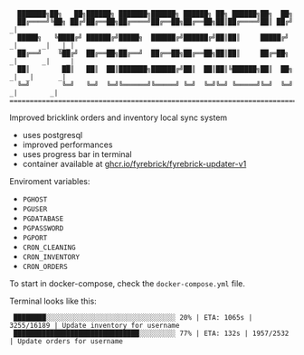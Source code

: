 ```
  ███████╗██╗   ██╗██████╗ ███████╗██████╗ ██████╗ ██╗ ██████╗██╗  ██╗
  ██╔════╝╚██╗ ██╔╝██╔══██╗██╔════╝██╔══██╗██╔══██╗██║██╔════╝██║ ██╔╝               _|
  █████╗   ╚████╔╝ ██████╔╝█████╗  ██████╔╝██████╔╝██║██║     █████╔╝  _|      _|  _|_|
  ██╔══╝    ╚██╔╝  ██╔══██╗██╔══╝  ██╔══██╗██╔══██╗██║██║     ██╔═██╗  _|      _|    _|
  ██║        ██║   ██║  ██║███████╗██████╔╝██║  ██║██║╚██████╗██║  ██╗   _|  _|      _|
  ╚═╝        ╚═╝   ╚═╝  ╚═╝╚══════╝╚═════╝ ╚═╝  ╚═╝╚═╝ ╚═════╝╚═╝  ╚═╝     _|        _|
=======================================================================================
```

Improved bricklink orders and inventory local sync system
- uses postgresql
- improved performances
- uses progress bar in terminal
- container available at [ghcr.io/fyrebrick/fyrebrick-updater-v1](ghcr.io/fyrebrick/fyrebrick-updater-v1)


Enviroment variables:
- `PGHOST`
- `PGUSER`
- `PGDATABASE`
- `PGPASSWORD`
- `PGPORT`
- `CRON_CLEANING`
- `CRON_INVENTORY`
- `CRON_ORDERS`

To start in docker-compose, check the `docker-compose.yml` file.

Terminal looks like this:
```
 ████████░░░░░░░░░░░░░░░░░░░░░░░░░░░░░░░░ 20% | ETA: 1065s | 3255/16189 | Update inventory for username
 ███████████████████████████████░░░░░░░░░ 77% | ETA: 132s | 1957/2532 | Update orders for username
```